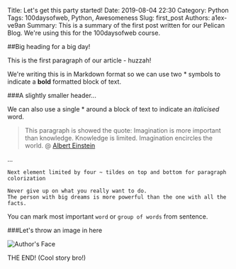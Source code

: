 Title: Let's get this party started!
Date: 2019-08-04 22:30
Category: Python
Tags: 100daysofweb, Python, Awesomeness
Slug: first_post
Authors: a1ex-ve9an
Summary: This is a summary of the first post written for our Pelican Blog. We're using this for the 100daysofweb course.

##Big heading for a big day!

This is the first paragraph of our article - huzzah!

We're writing this is in Markdown format so we can use two * symbols to indicate a **bold** formatted block of text.


###A slightly smaller header...

We can also use a single * around a block of text to indicate an *italicised* word.

> This paragraph is showed the quote: Imagination is more important than knowledge. Knowledge is limited. Imagination encircles the world. @ [Albert Einstein](https://en.wikipedia.org/wiki/Albert_Einstein)

...

~~~~
Next element limited by four ~ tildes on top and bottom for paragraph colorization

Never give up on what you really want to do. 
The person with big dreams is more powerful than the one with all the facts.
~~~~

You can mark most important `word` or `group of words` from sentence.

###Let's throw an image in here

![Author's Face]({static}/images/a1ex_ve9an_100_100.jpg)

THE END! (Cool story bro!)
